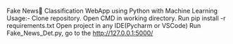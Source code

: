 Fake News📰 Classification WebApp using Python with Machine Learning
Usage:-
Clone repository.
Open CMD in working directory.
Run pip install -r requirements.txt
Open project in any IDE(Pycharm or VSCode)
Run Fake_News_Det.py, go to the http://127.0.0.1:5000/
